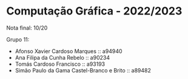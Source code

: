 # Computação Gráfica - 2022/2023 

Nota final: 10/20 <br>

Grupo 11:

- Afonso Xavier Cardoso Marques :: a94940
- Ana Filipa da Cunha Rebelo :: a90234
- Tomás Cardoso Francisco :: a93193
- Simão Paulo da Gama Castel-Branco e Brito :: a89482

